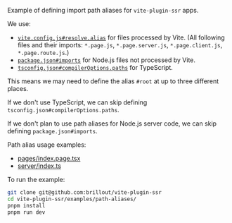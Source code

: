 Example of defining import path aliases for `vite-plugin-ssr` apps.

We use:
 - [`vite.config.js#resolve.alias`](https://vitejs.dev/config/#resolve-alias) for files processed by Vite.
   (All following files and their imports: `*.page.js`, `*.page.server.js`, `*.page.client.js`, `*.page.route.js`.)
 - [`package.json#imports`](https://nodejs.org/api/packages.html#subpath-patterns) for Node.js files not processed by Vite.
 - [`tsconfig.json#compilerOptions.paths`](https://www.typescriptlang.org/tsconfig#paths) for TypeScript.

This means we may need to define the alias `#root` at up to three different places.

If we don't use TypeScript, we can skip defining `tsconfig.json#compilerOptions.paths`.

If we don't plan to use path aliases for Node.js server code, we can skip defining `package.json#imports`.

Path alias usage examples:
 - [pages/index.page.tsx](pages/index.page.tsx)
 - [server/index.ts](server/index.ts)

To run the example:

```bash
git clone git@github.com:brillout/vite-plugin-ssr
cd vite-plugin-ssr/examples/path-aliases/
pnpm install
pnpm run dev
```
